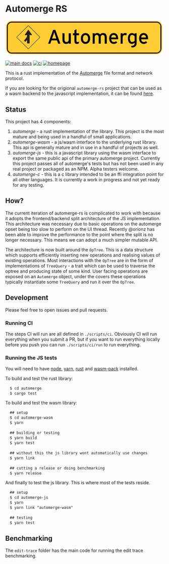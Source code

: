 # Automerge RS

<img src='./img/sign.svg' width='500' alt='Automerge logo' />

[![main docs](https://img.shields.io/badge/docs--main-published-informational)](https://automerge.org/automerge-rs/automerge/)
[![ci](https://github.com/automerge/automerge-rs/actions/workflows/ci.yaml/badge.svg)](https://github.com/automerge/automerge-rs/actions/workflows/ci.yaml)
[![homepage](https://img.shields.io/badge/homepage-published-informational)](https://automerge.org/)

This is a rust implementation of the [Automerge](https://github.com/automerge/automerge) file format and network protocol.

If you are looking for the origional `automerge-rs` project that can be used as a wasm backend to the javascript implementation, it can be found [here](https://github.com/automerge/automerge-rs/tree/automerge-1.0).

## Status

This project has 4 components:

1. *automerge* - a rust implementation of the library.  This project is the most mature and being used in a handful of small applications.
2. *automerge-wasm* - a js/wasm interface to the underlying rust library.  This api is generally mature and in use in a handful of projects as well.
3. *automerge-js* - this is a javascript library using the wasm interface to export the same public api of the primary automerge project.  Currently this project passes all of automerge's tests but has not been used in any real project or packaged as an NPM.  Alpha testers welcome.
4. *automerge-c* - this is a c library intended to be an ffi integration point for all other languages.  It is currently a work in progress and not yet ready for any testing.

## How?

The current iteration of automerge-rs is complicated to work with because it
adopts the frontend/backend split architecture of the JS implementation. This
architecture was necessary due to basic operations on the automerge opset being
too slow to perform on the UI thread. Recently @orionz has been able to improve
the performance to the point where the split is no longer necessary. This means
we can adopt a much simpler mutable API.

The architecture is now built around the `OpTree`. This is a data structure
which supports efficiently inserting new operations and realising values of
existing operations. Most interactions with the `OpTree` are in the form of
implementations of `TreeQuery` - a trait which can be used to traverse the
optree and producing state of some kind. User facing operations are exposed on
an `Automerge` object, under the covers these operations typically instantiate
some `TreeQuery` and run it over the `OpTree`.

## Development

Please feel free to open issues and pull requests.

### Running CI

The steps CI will run are all defined in `./scripts/ci`. Obviously CI will run
everything when you submit a PR, but if you want to run everything locally
before you push you can run `./scripts/ci/run` to run everything.

### Running the JS tests

You will need to have [node](https://nodejs.org/en/), [yarn](https://yarnpkg.com/getting-started/install), [rust](https://rustup.rs/) and [wasm-pack](https://rustwasm.github.io/wasm-pack/installer/) installed.

To build and test the rust library:

```shell
  $ cd automerge
  $ cargo test
```

To build and test the wasm library:

```shell
  ## setup
  $ cd automerge-wasm
  $ yarn

  ## building or testing
  $ yarn build
  $ yarn test

  ## without this the js library wont automatically use changes
  $ yarn link

  ## cutting a release or doing benchmarking
  $ yarn release
```

And finally to test the js library. This is where most of the tests reside.

```shell
  ## setup
  $ cd automerge-js
  $ yarn
  $ yarn link "automerge-wasm"

  ## testing
  $ yarn test
```

## Benchmarking

The `edit-trace` folder has the main code for running the edit trace benchmarking.

